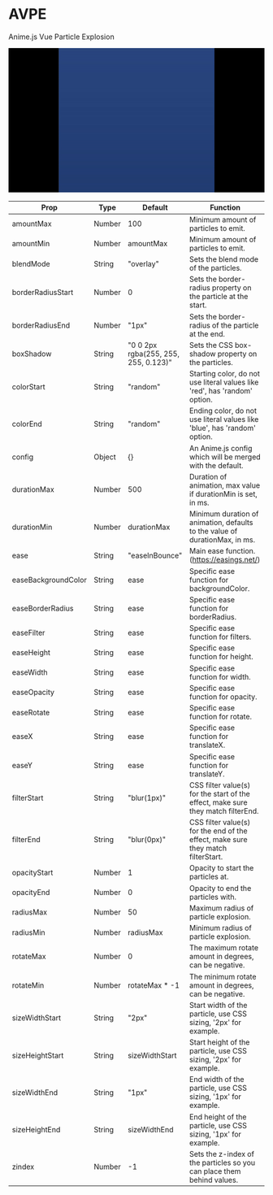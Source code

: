 # AVPE
Anime.js Vue Particle Explosion

![AVPE Example](AVPE_example.gif)

Prop | Type | Default | Function
--- | --- | --- | --- |
amountMax | Number | 100 | Minimum amount of particles to emit.
amountMin | Number | amountMax | Minimum amount of particles to emit.
blendMode | String | "overlay" | Sets the blend mode of the particles.
borderRadiusStart | Number | 0 | Sets the border-radius property on the particle at the start.
borderRadiusEnd | Number | "1px" | Sets the border-radius of the particle at the end.
boxShadow | String | "0 0 2px rgba(255, 255, 255, 0.123)" | Sets the CSS box-shadow property on the particles.
colorStart | String | "random" | Starting color, do not use literal values like 'red', has 'random' option.
colorEnd | String | "random" | Ending color, do not use literal values like 'blue', has 'random' option.
config | Object | {} | An Anime.js config which will be merged with the default.
durationMax | Number | 500 | Duration of animation, max value if durationMin is set, in ms.
durationMin | Number | durationMax | Minimum duration of animation, defaults to the value of durationMax, in ms.
ease | String | "easeInBounce" | Main ease function. (https://easings.net/)
easeBackgroundColor | String | ease | Specific ease function for backgroundColor.
easeBorderRadius | String | ease | Specific ease function for borderRadius.
easeFilter | String | ease | Specific ease function for filters.
easeHeight | String | ease | Specific ease function for height.
easeWidth | String | ease | Specific ease function for width.
easeOpacity | String | ease | Specific ease function for opacity.
easeRotate | String | ease | Specific ease function for rotate.
easeX | String | ease | Specific ease function for translateX.
easeY | String | ease | Specific ease function for translateY.
filterStart | String | "blur(1px)" | CSS filter value(s) for the start of the effect, make sure they match filterEnd.
filterEnd | String | "blur(0px)" | CSS filter value(s) for the end of the effect, make sure they match filterStart.
opacityStart | Number | 1 | Opacity to start the particles at.
opacityEnd | Number | 0 | Opacity to end the particles with.
radiusMax | Number | 50 | Maximum radius of particle explosion.
radiusMin | Number | radiusMax | Minimum radius of particle explosion.
rotateMax | Number | 0 | The maximum rotate amount in degrees, can be negative.
rotateMin | Number | rotateMax * -1 | The minimum rotate amount in degrees, can be negative.
sizeWidthStart | String | "2px" | Start width of the particle, use CSS sizing, '2px' for example.
sizeHeightStart | String | sizeWidthStart | Start height of the particle, use CSS sizing, '2px' for example.
sizeWidthEnd | String | "1px" | End width of the particle, use CSS sizing, '1px' for example.
sizeHeightEnd | String | sizeWidthEnd | End height of the particle, use CSS sizing, '1px' for example.
zindex | Number | -1 | Sets the z-index of the particles so you can place them behind values.
